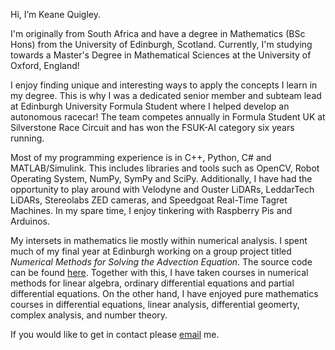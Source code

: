 Hi, I’m Keane Quigley. 

I'm originally from South Africa and have a degree in Mathematics (BSc Hons) from the University of Edinburgh, Scotland. Currently, I'm studying towards a Master's Degree in Mathematical Sciences at the University of Oxford, England!

I enjoy finding unique and interesting ways to apply the concepts I learn in my degree. This is why I was a dedicated senior member and subteam lead at Edinburgh University Formula Student where I helped develop an autonomous racecar! The team competes annually in Formula Student UK at Silverstone Race Circuit and has won the FSUK-AI category six years running.

Most of my programming experience is in C++, Python, C# and MATLAB/Simulink. This includes libraries and tools such as OpenCV, Robot Operating System, NumPy, SymPy and SciPy. Additionally, I have had the opportunity to play around with Velodyne and Ouster LiDARs, LeddarTech LiDARs, Stereolabs ZED cameras, and Speedgoat Real-Time Tagret Machines. In my spare time, I enjoy tinkering with Raspberry Pis and Arduinos.

My intersets in mathematics lie mostly within numerical analysis. I spent much of my final year at Edinburgh working on a group project titled _Numerical Methods for Solving the Advection Equation_. The source code can be found [here](https://github.com/kquigley29/numerate). Together with this, I have taken courses in numerical methods for linear algebra, ordinary differential equations and partial differential equations. On the other hand, I have enjoyed pure mathematics courses in differential equations, linear analysis, differential geomerty, complex analysis, and number theory.

If you would like to get in contact please [email](mailto:keaneq@protonmail.com) me.
